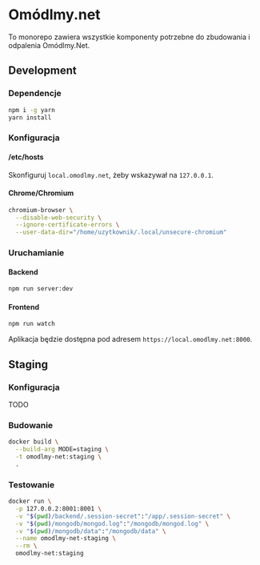 # Omódlmy.net

To monorepo zawiera wszystkie komponenty potrzebne do zbudowania i odpalenia Omódlmy.Net.

## Development

### Dependencje

```sh
npm i -g yarn
yarn install
```

### Konfiguracja

#### /etc/hosts

Skonfiguruj `local.omodlmy.net`, żeby wskazywał na `127.0.0.1`.

#### Chrome/Chromium

```sh
chromium-browser \
  --disable-web-security \
  --ignore-certificate-errors \
  --user-data-dir="/home/uzytkownik/.local/unsecure-chromium"
```

### Uruchamianie

#### Backend

```sh
npm run server:dev
```

#### Frontend

```sh
npm run watch
```

Aplikacja będzie dostępna pod adresem `https://local.omodlmy.net:8000`.

## Staging

### Konfiguracja

TODO

### Budowanie

```sh
docker build \
  --build-arg MODE=staging \
  -t omodlmy-net:staging \
  .
```

### Testowanie

```sh
docker run \
  -p 127.0.0.2:8001:8001 \
  -v "$(pwd)/backend/.session-secret":"/app/.session-secret" \
  -v "$(pwd)/mongodb/mongod.log":"/mongodb/mongod.log" \
  -v "$(pwd)/mongodb/data":"/mongodb/data" \
  --name omodlmy-net-staging \
  --rm \
  omodlmy-net:staging
```
